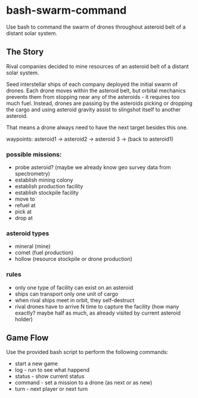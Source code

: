 # bash-swarm-command

Use bash to command the swarm of drones throughout asteroid belt of a distant solar system.


## The Story
Rival companies decided to mine resources of an asteroid belt of a distant solar system.

Seed interstellar ships of each company deployed the initial swarm of drones.
Each drone moves within the asteroid belt, but orbital mechanics prevents them
from stopping near any of the asteroids - it requires too much fuel.
Instead, drones are passing by the asteroids picking or dropping the cargo
and using asteroid gravity assist to slingshot itself to another asteroid.

That means a drone always need to have the next target besides this one.

waypoints: asteroid1 -> asteroid2 -> asteroid 3 -> (back to asteroid1)

### possible missions:
* probe asteroid? (maybe we already know geo survey data from spectrometry)
* establish mining colony
* establish production facility
* establish stockpile facility
* move to
* refuel at
* pick at
* drop at

### asteroid types
* mineral (mine)
* comet   (fuel production)
* hollow  (resource stockpile or drone production)

### rules
* only one type of facility can exist on an asteroid
* ships can transport only one unit of cargo
* when rival ships meet in orbit, they self-destruct
* rival drones have to arrive N time to capture the facility (how many exactly? maybe half as much, as already visited by current asteroid holder)

## Game Flow
Use the provided bash script to perform the following commands:

* start a new game
* log - run to see what happend
* status - show current status
* command - set a mission to a drone (as next or as new)
* turn - next player or next turn

